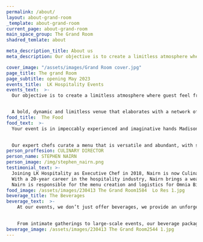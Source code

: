 ```yaml
---
permalink: /about/
layout: about-grand-room
_template: about-grand-room
current_page: about-grand-room
main_space_group: The Grand Room
shadred_temlate: about

meta_description_title: About us
meta_description: Our objective is to create a limitless atmosphere where guest feel free to connect with each other

cover_image: "/assets/images/Grand Room cover.jpg"
page_title: The grand Room
page_subtitle: opening May 2023
events_title:  LK Hospitality Events
events_text:  >-
  Our objective is to create a limitless atmosphere where guest feel free to connect with each other. A place where memories can be lived, history can be written and togetherness will be celebrated.


  A bold, dynamic and limitless venue that elaborates with a network of trendy, innovative and energetic Melbourne professionals. The ambition is to unfold a authentic voice in the event industry, exploring and surprising with its guests by using our knowledge, creativity, don’t hold-back attitude and our passion for quality food and high end service.
food_title:  The Food
food_text:  >-
  Your event is in impeccably experienced and imaginative hands Madison Park (New York), and Vue de Monde. Allow our creative and thoughtful team to realise your event beyond your wildest imagination. Experience the epitome of indulgent dining at The Grand Room and Bromley Gallery, where our focus is on providing the finest culinary creations using Victorian quality produce.
          

  Our expert chefs curate a menu that is versatile and abundant, with seasonal dishes taking pride of place, complemented with the option of canapés, substantial plates or specialty stations. We take pride in our commitment to using only the highest quality ingredients, ensuring that every bite is an indulgence. Join us at The Grand Room for an unforgettable dining experience that showcases the artistry of our chefs and the quality of our ingredients.
person_proffesion: CULINARY DIRECTOR
person_name: STEPHEN NAIRN
person_image: /img/stephen_nairn.png
testimonial_text: >-
  Joining LK Hospitality as Executive Chef in 2018, Nairn is now Culinary Director, overseeing a team of 120 employees. A finalist at The Age Good Food Guide’s Chef Of The Year in 2023, Nairn is a well-respected member of the Australian hospitality community. Nairn’s restaurants, Omnia Bistro & Bar and Yugen Dining, were awarded two chef hats each. Born in the west coast of Scotland, Stephen Nairn’s skills were developed in some of Glasgow and Edinburgh’s most rigid and exacting European kitchens. His hard work, perseverance and diligence paid off, and after seven years in Scotland, Nairn was chosen for a scholarship in New York, where he joined the impressive team at Daniel Humm’s world-renowned 3 Michelin starred Eleven Madison Park. The desire to continue travelling and constant whispers of Melbourne’s exciting dining scene led him to Australia. The freedom, diversity and energy of Australia’s culinary landscape had him hooked and the country has since become home. In his three years at Vue de monde, Nairn rose from sous chef to Executive chef, running one of Australia’s most demanding kitchens. Then followed two years as head chef at Estelle by Scott Pickett, which took him through to the opening of Matilda. During this period, Nairn’s desire to explore his own creative identity grew. In late 2018 Nairn joined LK Hospitality as Executive Chef, overseeing the food and beverage concepts for the new luxury residential precinct Capitol Grand in South Yarra.
  With a 20-year career in the hospitality industry, Nairn brings a wealth of industry knowledge and expertise as Culinary Director and Executive Chef of LK Hospitality.
  Nairn is responsible for the menu creation and logistics for Omnia Bistro & Bar, Yūgen Dining, Yūgen Tea Bar and The Grand room and Bromley gallery. Nairn’s respect for seasonality and the best quality produce, combined with a mastery of craft and commitment to producing the most delicious dishes for his guests.
food_image: /assets/images/230413 The Grand Room1584  Lo Res 1.jpg
beverage_title: The Beverages
beverage_text:  >-
    At our events, we don’t just offer beverages, we provide an unforgettable experience. Our beverage packages feature only the finest wines, meticulously curated by our in-house sommeliers.

          
    From intimate gatherings to large-scale events, our beverage packages are designed to cater to your needs and exceed your expectations.
beverage_image: /assets/images/230413 The Grand Room2544 1.jpg
---
```



